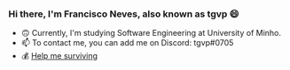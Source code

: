 ### Hi there, I'm Francisco Neves, also known as tgvp :smile:
- :upside_down_face: Currently, I'm studying Software Engineering at University of Minho.
- 📫 To contact me, you can add me on Discord: tgvp#0705
- 💰 [Help me surviving](https://www.buymeacoffee.com/tgvp)
